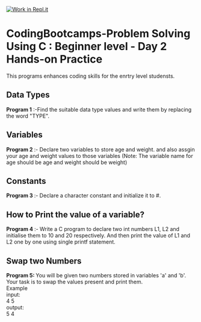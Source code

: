 [![Work in Repl.it](https://classroom.github.com/assets/work-in-replit-14baed9a392b3a25080506f3b7b6d57f295ec2978f6f33ec97e36a161684cbe9.svg)](https://classroom.github.com/online_ide?assignment_repo_id=4808764&assignment_repo_type=AssignmentRepo)
# CodingBootcamps-Problem Solving Using C : Beginner level - Day 2 Hands-on Practice 
This programs enhances coding skills for the enrtry level studensts.

<h2> Data Types </h2>
<b>Program 1</b> :-Find the suitable data type values and write them by replacing
the word &quot;TYPE&quot;.

<h2> Variables </h2>
<b> Program 2 </b> :- Declare two variables to store age and weight. and also assgin your age and weight values to those variables
(Note: The variable name for age should be age and weight should be
weight)

<h2> Constants </h2>
<b> Program 3 </b> :- Declare a character constant and initialize it to #.

<h2> How to Print the value of a variable? </h2>
<b> Program 4 </b> :- Write a C program to declare two int numbers L1, L2 and initialise them to
10 and 20 respectively. And then print the value of L1 and L2 one by one
using single printf statement.

<h2> Swap two Numbers </h2>
<p><b> Program 5:  </b>You will be given two numbers stored in variables 'a' and 'b'. Your task is to swap the values present and print them.<br>
Example<br>
input:<br>
 4 5<br>
output: <br>
 5 4<br>


